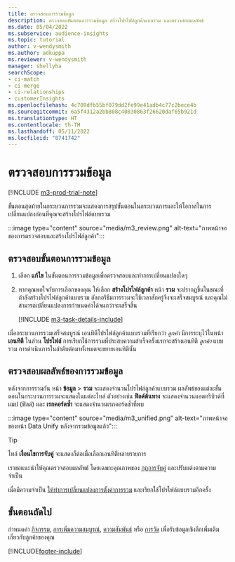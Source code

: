 ```yaml
---
title: ตรวจสอบการรวมข้อมูล
description: ตรวจสอบขั้นตอนการรวมข้อมูล สร้างโปรไฟล์ลูกค้าแบบรวม และตรวจสอบผลลัพธ์
ms.date: 05/04/2022
ms.subservice: audience-insights
ms.topic: tutorial
author: v-wendysmith
ms.author: adkuppa
ms.reviewer: v-wendysmith
manager: shellyha
searchScope:
- ci-match
- ci-merge
- ci-relationships
- customerInsights
ms.openlocfilehash: 4c709dfb55bf079dd2fe99e41adb4c77c2bece4b
ms.sourcegitcommit: 6a5f4312a2bb808c40830863f26620daf65b921d
ms.translationtype: HT
ms.contentlocale: th-TH
ms.lasthandoff: 05/11/2022
ms.locfileid: "8741742"
---
```

# <a name="review-data-unification"></a>ตรวจสอบการรวมข้อมูล

[!INCLUDE [m3-prod-trial-note](includes/m3-prod-trial-note.md)]

ขั้นตอนสุดท้ายในกระบวนการรวมจะแสดงการสรุปขั้นตอนในกระบวนการและให้โอกาสในการเปลี่ยนแปลงก่อนที่คุณจะสร้างโปรไฟล์แบบรวม

:::image type="content" source="media/m3_review.png" alt-text="ภาพหน้าจอของการตรวจสอบและสร้างโปรไฟล์ลูกค้า":::

## <a name="review-the-data-unification-steps"></a>ตรวจสอบขั้นตอนการรวมข้อมูล

1. เลือก **แก้ไข** ในขั้นตอนการรวมข้อมูลเพื่อตรวจสอบและทำการเปลี่ยนแปลงใดๆ

1. หากคุณพอใจกับการเลือกของคุณ ให้เลือก **สร้างโปรไฟล์ลูกค้า** หน้า **รวม** จะปรากฏขึ้นในขณะที่กำลังสร้างโปรไฟล์ลูกค้าแบบรวม อัลกอริธึมการรวมจะใช้เวลาสักครู่จึงจะเสร็จสมบูรณ์ และคุณไม่สามารถเปลี่ยนแปลงการกำหนดค่าได้จนกว่าจะเสร็จสิ้น

   [!INCLUDE [m3-task-details-include](includes/m3-task-details.md)]

เมื่อกระบวนการรวมเสร็จสมบูรณ์ เอนทิตีโปรไฟล์ลูกค้าแบบรวมที่เรียกว่า *ลูกค้า* มีการระบุไว้ในหน้า **เอนทิตี** ในส่วน **โปรไฟล์** การเรียกใช้การรวมที่ประสบความสำเร็จครั้งแรกจะสร้างเอนทิตี *ลูกค้า* แบบรวม การดำเนินการในลำดับต่อมาทั้งหมดจะขยายเอนทิตีนั้น

## <a name="review-the-results-of-data-unification"></a>ตรวจสอบผลลัพธ์ของการรวมข้อมูล

หลังจากการรวมกัน หน้า **ข้อมูล** > **รวม** จะแสดงจำนวนโปรไฟล์ลูกค้าแบบรวม ผลลัพธ์ของแต่ละขั้นตอนในกระบวนการรวมจะแสดงในแต่ละไทล์ ตัวอย่างเช่น **ฟิลด์ต้นทาง** จะแสดงจำนวนแอตทริบิวต์ที่แมป (ฟิลด์) และ **เรกคอร์ดซ้ำ** จะแสดงจำนวนเรกคอร์ดซ้ำที่พบ

:::image type="content" source="media/m3_unified.png" alt-text="ภาพหน้าจอของหน้า Data Unify หลังจากรวมข้อมูลแล้ว":::

> [!TIP]
> ไทล์ **เงื่อนไขการจับคู่** จะแสดงก็ต่อเมื่อเลือกเอนทิตีหลายรายการ

เราขอแนะนำให้คุณตรวจสอบผลลัพธ์ โดยเฉพาะคุณภาพของ [กฎการจับคู่](data-unification-update.md#manage-match-rules) และปรับแต่งตามความจำเป็น

เมื่อมีความจำเป็น [ให้ทำการเปลี่ยนแปลงการตั้งค่าการรวม](data-unification-update.md) และเรียกใช้โปรไฟล์แบบรวมอีกครั้ง

## <a name="next-step"></a>ขั้นตอนถัดไป

กำหนดค่า [กิจกรรม](activities.md), [การเพิ่มความสมบูรณ์](enrichment-hub.md), [ความสัมพันธ์](relationships.md) หรือ [การวัด](measures.md) เพื่อรับข้อมูลเชิงลึกเพิ่มเติมเกี่ยวกับลูกค้าของคุณ

[!INCLUDE[footer-include](includes/footer-banner.md)]
